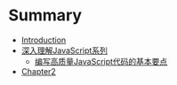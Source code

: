 # Summary

* [Introduction](README.md)
* [深入理解JavaScript系列](chapter1/README.md)
    * [编写高质量JavaScript代码的基本要点](chapter1/1.md)
* [Chapter2](chapter2/README.md)
